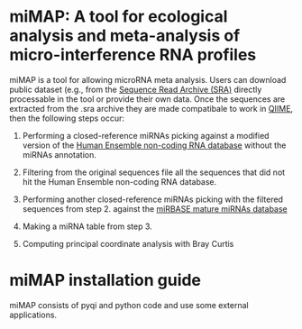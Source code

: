miMAP: A tool for ecological analysis and meta-analysis of micro-interference RNA profiles
==========================================================================================


miMAP is a tool for allowing microRNA meta analysis. Users can download public dataset (e.g., from the [Sequence Read Archive (SRA)](http://www.ncbi.nlm.nih.gov/sra) directly processable in the tool or provide their own data.
Once the sequences are extracted from the .sra archive they are made compatibale to work in [QIIME](www.qiime.org), then the following steps occur:

1. Performing a closed-reference miRNAs picking against a modified version of the [Human Ensemble non-coding RNA database](ftp://ftp.ensembl.org/pub/release-73/fasta/homo_sapiens/ncrna/) without the miRNAs annotation.


2. Filtering from the original sequences file all the sequences that did not hit the Human Ensemble non-coding RNA database.


3. Performing another closed-reference miRNAs picking with the filtered sequences from step 2. against the [miRBASE mature miRNAs database](http://www.mirbase.org/ftp.shtml)


4. Making a miRNA table from step 3.


5. Computing principal coordinate analysis with Bray Curtis



miMAP installation guide
========================

miMAP consists of  pyqi and python code and use some external applications. 



